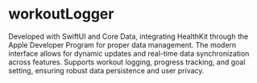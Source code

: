 # workoutLogger
Developed with  SwiftUI and Core Data, integrating HealthKit through the Apple Developer Program for proper  data management. The modern interface allows for dynamic updates and real-time data synchronization across features. 
Supports workout logging, progress tracking, and goal setting, ensuring robust data persistence and user privacy.
